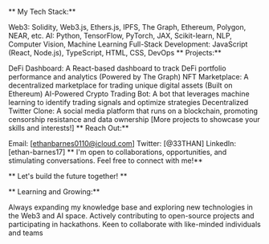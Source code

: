 ** My Tech Stack:**

Web3: Solidity, Web3.js, Ethers.js, IPFS, The Graph, Ethereum, Polygon, NEAR, etc.
AI: Python, TensorFlow, PyTorch, JAX, Scikit-learn, NLP, Computer Vision, Machine Learning
Full-Stack Development: JavaScript (React, Node.js), TypeScript, HTML, CSS, DevOps
** Projects:**

DeFi Dashboard: A React-based dashboard to track DeFi portfolio performance and analytics (Powered by The Graph)
NFT Marketplace: A decentralized marketplace for trading unique digital assets (Built on Ethereum)
AI-Powered Crypto Trading Bot: A bot that leverages machine learning to identify trading signals and optimize strategies
Decentralized Twitter Clone: A social media platform that runs on a blockchain, promoting censorship resistance and data ownership
[More projects to showcase your skills and interests!]
** Reach Out:**

Email: [ethanbarnes0110@icloud.com]
Twitter: [@33THAN]
LinkedIn: [ethan-barnes17]
** I'm open to collaborations, opportunities, and stimulating conversations. Feel free to connect with me!**

** Let's build the future together! **

** Learning and Growing:**

Always expanding my knowledge base and exploring new technologies in the Web3 and AI space.
Actively contributing to open-source projects and participating in hackathons.
Keen to collaborate with like-minded individuals and teams
